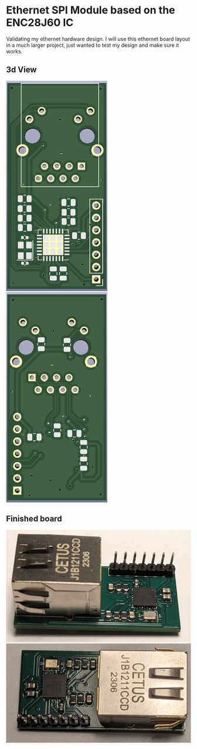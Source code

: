 # Ethernet SPI Module based on the ENC28J60 IC
Validating my ethernet hardware design. I will use this ethernet board layout in a much larger project, just wanted to test my design and make sure it works.

## 3d View
![Front](/images/Front.png)
![Back](/images/Back.png)

## Finished board
![pcbSide](/images/Side.png)
![pcbTop](/images/Top.png)


